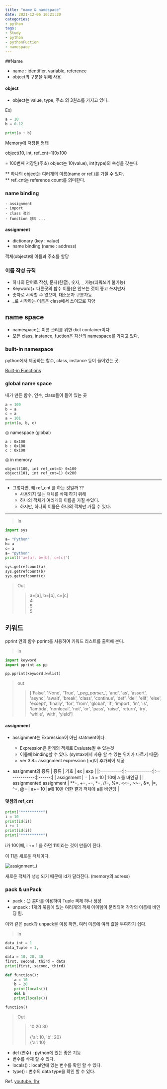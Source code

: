 ```yaml
---
title: "name & namespace"
date: 2021-12-06 16:21:20
categories:
- python
tags:
- Study
- python
- pythonFuction
- namespace
---
```



##Name

- name : identifier, variable, reference
- object의 구분을 위해 사용

#### object

- object는 value, type, 주소 의 3원소를 가지고 있다. 

Ex)

```python
a = 10
b = 0.12

print(a + b)

```

Memory에 저장된 형태 

object(10, int, ref_cnt=1)0x100

= 100번째 저장된(주소) object는 10(value), int(type)의 속성을 갖는다. 

** 하나의 object는 여러개의 이름(name or ref.)를 가질 수 있다. <br>
** ref_cnt는 reference count를 의미한다.


### name binding
    - assignment
    - import
    - class 정의
    - function 정의 ...

#### assignment

- dictionary (key : value)
- name binding (name : address)

객체(object)에 이름과 주소를 할당


### 이름 작성 규칙

- 하나의 단어로 작성, 문자(한글), 숫자, _ 가능(띄워쓰기 불가능)
- Keyword(+ 다른곳의 함수 이름)은 안쓰는 것이 좋고 쓰지만자
- 숫자로 시작할 수 없으며, 대소문자 구분가능
- _로 시작하는 이름은 class에서 쓰이므로 지양




## name space

- namespace는 이름 관리를 위한 dict container이다. 
- 모든 class, instance, fuction은 자신의 namespace를 가지고 있다. 

### built-in namespace

python에서 제공하는 함수, class, instance 등이 들어있는 곳.

[Built-in Functions](https://docs.python.org/3/library/functions.html)

### global name space

내가 만든 함수, 인수, class들이 들어 있는 곳


```python
a = 100
b = a
c = a
a = 101
print(a, b, c)
```

◎ namespace (global)

    a : 0x100
    b : 0x100
    c : 0x100

◎ in memory

    object(100, int ref_cnt=3) 0x100
    object(101, int ref_cnt=1) 0x200

---

- 그렇다면, 왜 ref_cnt 를 하는 것일까 ??
  - 사용되지 않는 객체를 삭제 하기 위해
  - 하나의 객체가 여러개의 이름을 가질 수있다.
  - 하지만, 하나의 이름은 하나의 객체만 가질 수 있다.

---


> In
```python
import sys

a= "Python"
b= a
c= a 
a= "python"
print(f'a=[a], b=[b], c=[c]')

sys.getrefcount(a)
sys.getrefcount(b)
sys.getrefcount(c)
```

> Out
>> a=[a], b=[b], c=[c] <br>
>> 4 <br>
>> 5 <br>
>> 5

## 키워드 

pprint 안의 함수 pprint를 사용하여 키워드 리스트를 출력해 본다.

>in
```python
import keyword
import pprint as pp

pp.pprint(keyword.kwlist)
```

>out
>> ['False',
 'None',
 'True',
 '\__peg_parser\__',
 'and',
 'as',
 'assert',
 'async',
 'await',
 'break',
 'class',
 'continue',
 'def',
 'del',
 'elif',
 'else',
 'except',
 'finally',
 'for',
 'from',
 'global',
 'if',
 'import',
 'in',
 'is',
 'lambda',
 'nonlocal',
 'not',
 'or',
 'pass',
 'raise',
 'return',
 'try',
 'while',
 'with',
 'yield']


#### assignment

- assignment는 Expression이 아닌 statment이다. 
  - Expression은 한개의 객체로 Evaluate될 수 있는것
  - 이름에 binding할 수 있다. (syntax에서 사용 할 수 있는 위치가 다르기 때문)
  - ver 3.8~ assignment expression (:=)이 추가되어 제공

- assignment의 종류
|  종류     |      기호      |      ex       |  exp  |
|:-----------:|:-------------:|:-------------:|:------:|
| assignment | =  | a = 10 | 10에 a 를 바인딩 |
| assignmented assignment |  **=, +=, -=, *=, //=, %=. <<=, >>=, &=, &#124;=, ^=, @=  | a+= 10  |a에 10을 더한 결과 객체에 a를 바인딩 |

#### 덧셈의 ref_cnt

```python
print("**********")
i = 10
print(id(i))
i += 1
print(id(i))
print("**********")
```

i가 10이때, i += 1 을 하면 11이라는 것이 만들어 진다. 

이 11은 새로운 객체이다. 


![assignment_i](/../../imeges/python/assignment_i.png)


새로운 객체가 생성 되기 때문에 id가 달라진다. (memory의 adress)


### pack & unPack

- pack : (,) 콤마를 이용하여 Tuple 객체 하나 생성
- unpack : 1개의 묶음에 있는 여러개의 객체 아이템이 분리되어 각각의 이름에 바인딩 됨.

이와 같은 pack과 unpack을 이용 하면, 여러 이름에 여러 값을 부여하기 쉽다.

> in
```python
data_int = 1
data_Tuple = 1,

data = 10, 20, 30
first, second, third = data
print(first, second, third)

def function():
    a = 10
    b = 20
    print(locals())
    del b
    print(locals())

function()
```
>Out
>>10 20 30 <br><br>
{'a': 10, 'b': 20} <br>
{'a': 10} <br>

+ del (변수) : python에 있는 좋은 기능
+ 변수를 삭제 할 수 있다. 
+ locals() : local안에 있는 변수를 확인 할 수 있다. 
+ type() : 변수의 data type을 확인 할 수 있다. 



Ref. [youtube, 1hr](https://www.youtube.com/watch?v=_WgARuzoPeU)
